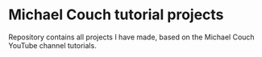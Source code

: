 # Michael Couch tutorial projects
Repository contains all projects I have made, based on the Michael Couch YouTube channel tutorials.

